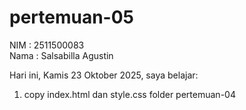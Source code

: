 # pertemuan-05

NIM : 2511500083<br>
Nama : Salsabilla Agustin<br>

Hari ini, Kamis 23 Oktober 2025, saya belajar:
<ol>
  <li>copy index.html dan style.css folder pertemuan-04</li>
</ol>  